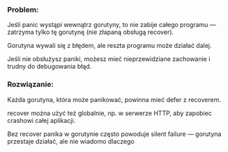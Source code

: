 ### Problem: 
Jeśli panic wystąpi wewnątrz gorutyny, to nie zabije całego programu — zatrzyma tylko tę gorutynę (nie złapaną obsługą recover).

Gorutyna wywali się z błędem, ale reszta programu może działać dalej.

Jeśli nie obsłużysz paniki, możesz mieć nieprzewidziane zachowanie i trudny do debugowania błąd.

### Rozwiązanie:

Każda gorutyna, która może panikować, powinna mieć defer z recoverem.

recover można użyć też globalnie, np. w serwerze HTTP, aby zapobiec crashowi całej aplikacji.

Bez recover panika w gorutynie często powoduje silent failure — gorutyna przestaje działać, ale nie wiadomo dlaczego